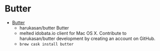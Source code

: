 # Butter
- [Butter](https://github.com/harukasan/butter)
  -  harukasan/butter Butter
  - melted idobata.io client for Mac OS X. Contribute to harukasan/butter development by creating an account on GitHub.
  - `brew cask install butter`
